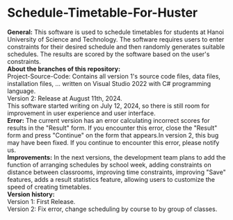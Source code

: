 # Schedule-Timetable-For-Huster
<b>General:</b> This software is used to schedule timetables for students at Hanoi University of Science and Technology. The software requires users to enter constraints for their desired schedule and then randomly generates suitable schedules. The results are scored by the software based on the user's constraints.<br>
<b>About the branches of this repository:</b><br>
Project-Source-Code: Contains all version 1's source code files, data files, installation files, ... written on Visual Studio 2022 with C# programming language.<br>
Version 2: Release at August 11th, 2024. <br>
This software started writing on July 12, 2024, so there is still room for improvement in user experience and user interface.<br>
<b>Error:</b> The current version has an error calculating incorrect scores for results in the "Result" form. If you encounter this error, close the "Result" form and press "Continue" on the form that appears.In version 2, this bug may have been fixed. If you continue to encounter this error, please notify us.<br>
<b>Improvements:</b> In the next versions, the development team plans to add the function of arranging schedules by school week, adding constraints on distance between classrooms, improving time constraints, improving "Save" features, adds a result statistics feature, allowing users to customize the speed of creating timetables. <br>
<b>Version history:</b> <br>
Version 1: First Release. <br>
Version 2: Fix error, change scheduling by course to by group of classes. <br>
